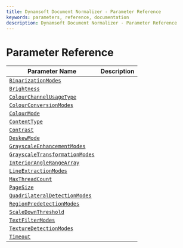 ```yaml
---
title: Dynamsoft Document Normalizer - Parameter Reference
keywords: parameters, reference, documentation
description: Dynamsoft Document Normalizer - Parameter Reference
---
```


# Parameter Reference

| Parameter Name | Description |
| -------------- | ----------- |
| [`BinarizationModes`](binarization-modes.md)
| [`Brightness`](brightness.md)
| [`ColourChannelUsageType`](colour-channel-usage-type.md)
| [`ColourConversionModes`](colour-conversion-modes.md)
| [`ColourMode`](colour-mode.md)
| [`ContentType`](content-type.md)
| [`Contrast`](contrast.md)
| [`DeskewMode`](deskew-mode.md)
| [`GrayscaleEnhancementModes`](grayscale-enhancement-modes.md)
| [`GrayscaleTransformationModes`](grayscale-transformation-modes.md)
| [`InteriorAngleRangeArray`](interior-angle-range-array.md)
| [`LineExtractionModes`](line-extraction-modes.md)
| [`MaxThreadCount`](max-thread-count.md)
| [`PageSize`](page-size.md)
| [`QuadrilateralDetectionModes`](quadrilateral-detection-modes.md)
| [`RegionPredetectionModes`](region-predetection-modes.md)
| [`ScaleDownThreshold`](scale-down-threshold.md)
| [`TextFilterModes`](text-filter-modes.md)
| [`TextureDetectionModes`](texture-detection-modes.md)
| [`Timeout`](timeout.md)
